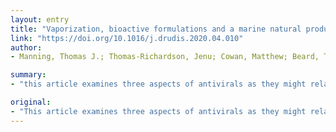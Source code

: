 ```yaml
---
layout: entry
title: "Vaporization, bioactive formulations and a marine natural product: different perspectives on antivirals"
link: "https://doi.org/10.1016/j.drudis.2020.04.010"
author:
- Manning, Thomas J.; Thomas-Richardson, Jenu; Cowan, Matthew; Beard, Torien

summary:
- "this article examines three aspects of antivirals as they might relate to the treatment of COVID-19. The article looks at the treatment and treatment of vaporization. It examines the use of a marine natural product extract as opposed to a single molecule as an antiviral agent."

original:
- "This article examines three aspects of antivirals as they might relate to the treatment of COVID-19: (i) the use of vaporization for the delivery of antivirals, with the bulk constituents having mild antiviral efficacy; (ii) the application of a marine natural product extract as opposed to a single molecule as an antiviral agent; and (iii) a counter intuitive approach to formulation that is, in part, based on delivering multiple species that fall into three categories: building blocks for the virus to accelerate replication; an energy source for the infected cell to boast its immune response; and the species that antagonize or provide toxicity to the virus."
---
```


